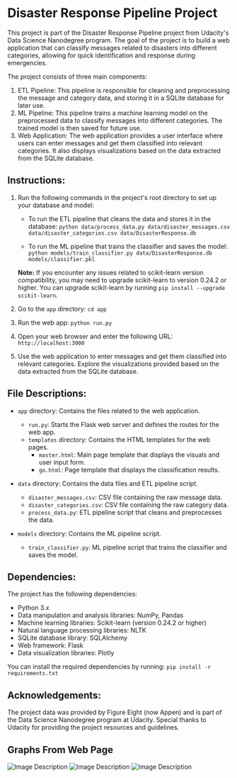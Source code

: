 # Disaster Response Pipeline Project

This project is part of the Disaster Response Pipeline project from Udacity's Data Science Nanodegree program. The goal of the project is to build a web application that can classify messages related to disasters into different categories, allowing for quick identification and response during emergencies.

The project consists of three main components:
1. ETL Pipeline: This pipeline is responsible for cleaning and preprocessing the message and category data, and storing it in a SQLite database for later use.
2. ML Pipeline: This pipeline trains a machine learning model on the preprocessed data to classify messages into different categories. The trained model is then saved for future use.
3. Web Application: The web application provides a user interface where users can enter messages and get them classified into relevant categories. It also displays visualizations based on the data extracted from the SQLite database.

## Instructions:

1. Run the following commands in the project's root directory to set up your database and model:

    - To run the ETL pipeline that cleans the data and stores it in the database:
        `python data/process_data.py data/disaster_messages.csv data/disaster_categories.csv data/DisasterResponse.db`

    - To run the ML pipeline that trains the classifier and saves the model:
        `python models/train_classifier.py data/DisasterResponse.db models/classifier.pkl`

   **Note:** If you encounter any issues related to scikit-learn version compatibility, you may need to upgrade scikit-learn to version 0.24.2 or higher. You can upgrade scikit-learn by running `pip install --upgrade scikit-learn`.

2. Go to the `app` directory:
   `cd app`

3. Run the web app:
   `python run.py`

4. Open your web browser and enter the following URL:
   `http://localhost:3000`

5. Use the web application to enter messages and get them classified into relevant categories. Explore the visualizations provided based on the data extracted from the SQLite database.

## File Descriptions:

- `app` directory: Contains the files related to the web application.
  - `run.py`: Starts the Flask web server and defines the routes for the web app.
  - `templates` directory: Contains the HTML templates for the web pages.
    - `master.html`: Main page template that displays the visuals and user input form.
    - `go.html`: Page template that displays the classification results.

- `data` directory: Contains the data files and ETL pipeline script.
  - `disaster_messages.csv`: CSV file containing the raw message data.
  - `disaster_categories.csv`: CSV file containing the raw category data.
  - `process_data.py`: ETL pipeline script that cleans and preprocesses the data.

- `models` directory: Contains the ML pipeline script.
  - `train_classifier.py`: ML pipeline script that trains the classifier and saves the model.

## Dependencies:

The project has the following dependencies:

- Python 3.x
- Data manipulation and analysis libraries: NumPy, Pandas
- Machine learning libraries: Scikit-learn (version 0.24.2 or higher)
- Natural language processing libraries: NLTK
- SQLite database library: SQLAlchemy
- Web framework: Flask
- Data visualization libraries: Plotly

You can install the required dependencies by running:
`pip install -r requirements.txt`

## Acknowledgements:

The project data was provided by Figure Eight (now Appen) and is part of the Data Science Nanodegree program at Udacity. Special thanks to Udacity for providing the project resources and guidelines.

## Graphs From Web Page

![Image Description]([path/to/image/file.png](https://github.com/YordyCastillo/Disaster-Response-Pipeline/blob/main/newplot%20(1).png))
![Image Description]([path/to/image/file.png](https://github.com/YordyCastillo/Disaster-Response-Pipeline/blob/main/newplot%20(2).png))
![Image Description]([path/to/image/file.png](https://github.com/YordyCastillo/Disaster-Response-Pipeline/blob/main/newplot%20(3).png))


